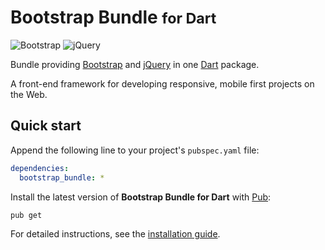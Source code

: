 # Bootstrap Bundle <small>for Dart</small>
![Bootstrap](https://img.shields.io/badge/bootstrap-4.3.1-blue.svg) ![jQuery](https://img.shields.io/badge/jquery-3.4.0-blue.svg)

Bundle providing [Bootstrap](https://getbootstrap.com) and [jQuery](https://jquery.com) in one [Dart](https://www.dartlang.org) package.

A front-end framework for developing responsive, mobile first projects on the Web.

## Quick start
Append the following line to your project's `pubspec.yaml` file:

```yaml
dependencies:
  bootstrap_bundle: *
```

Install the latest version of **Bootstrap Bundle for Dart** with [Pub](https://www.dartlang.org/tools/pub):

```shell
pub get
```

For detailed instructions, see the [installation guide](installation.md).
